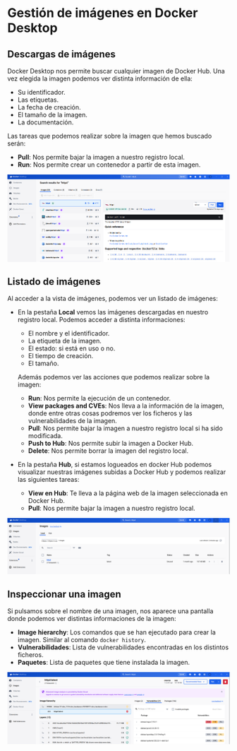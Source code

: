 # Gestión de imágenes en Docker Desktop

## Descargas de imágenes

Docker Desktop nos permite buscar cualquier imagen de Docker Hub. Una vez elegida la imagen podemos ver distinta información de ella:

* Su identificador.
* Las etiquetas.
* La fecha de creación.
* El tamaño de la imagen.
* La documentación.

Las tareas que podemos realizar sobre la imagen que hemos buscado serán:

* **Pull**: Nos permite bajar la imagen a nuestro registro local.
* **Run**: Nos permite crear un contenedor a partir de esta imagen.

![imágenes](img/imagen1.png)

## Listado de imágenes

Al acceder a la vista de imágenes, podemos ver un listado de imágenes:

* En la pestaña **Local** vemos las imágenes descargadas en nuestro registro local. Podemos acceder a distinta informaciones:
    * El nombre y el identificador.
    * La etiqueta de la imagen.
    * El estado: si está en uso o no.
    * El tiempo de creación.
    * El tamaño.

    Además podemos ver las acciones que podemos realizar sobre la imagen:

    * **Run**: Nos permite la ejecución de un contenedor.
    * **View packages and CVEs**: Nos lleva a la información de la imagen, donde entre otras cosas podremos ver los ficheros y las vulnerabilidades de la imagen.
    * **Pull**: Nos permite bajar la imagen a nuestro registro local si ha sido modificada.
    * **Push to Hub**: Nos permite subir la imagen a Docker Hub.
    * **Delete**: Nos permite borrar la imagen del registro local.
* En la pestaña **Hub**, si estamos logueados en docker Hub podemos visualizar nuestras imágenes subidas a Docker Hub y podemos realizar las siguientes tareas:
    * **View en Hub**: Te lleva a la página web de la imagen seleccionada en Docker Hub.
    * **Pull**: Nos permite bajar la imagen a nuestro registro local.

![imágenes](img/imagen2.png)

## Inspeccionar una imagen

Si pulsamos sobre el nombre de una imagen, nos aparece una pantalla donde podemos ver distintas informaciones de la imagen:

* **Image hierarchy**: Los comandos que se han ejecutado para crear la imagen. Similar al comando `docker history`.
* **Vulnerabilidades**: Lista de vulnerabilidades encontradas en los distintos ficheros.
* **Paquetes**: Lista de paquetes que tiene instalada la imagen.


![imágenes](img/imagen3.png)
